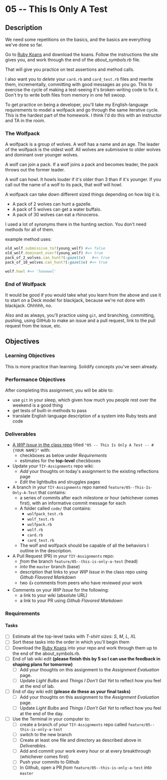 # 05 -- This Is Only A Test

## Description

We need some repetitions on the basics, and the basics are everything we've done so far.

Go to [Ruby Koans](http://rubykoans.com) and download the koans. Follow the instructions the site gives you, and work through the end of the *about_symbols.rb* file.

That will give you practice on test assertions and method calls.

I also want you to *delete* your `card.rb` and `card_test.rb` files and rewrite them, incrementally, committing with good messages as you go.
This to exercise the cycle of making a test-seeing it's broken-writing code to fix it. Don't try to write both files from memory in one fell swoop.

To get practice on being a developer, you'll take my English-language requirements to model a wolfpack and go through the same iterative cycle.
This is the hardest part of the homework. I think I'd do this with an instructor and TA in the room.

### The Wolfpack

A wolfpack is a group of wolves. A wolf has a name and an age. The leader of the wolfpack is the oldest wolf.
All wolves are submissive to older wolves and dominant over younger wolves. 

A wolf can join a pack. If a wolf joins a pack and becomes leader, the pack throws out the former leader.

A wolf can howl. It howls louder if it's older than 3 than if it's younger.
If you call out the name of a wolf to its pack, that wolf will howl.

A wolfpack can take down different sized things depending on how big it is. 
* A pack of 2 wolves can hunt a gazelle.
* A pack of 5 wolves can get a water buffalo.
* A pack of 30 wolves can eat a rhinoceros.

I used a lot of synonyms there in the hunting section. You don't need methods for all of them.


example method uses:

```ruby
old_wolf.submissive_to?(young_wolf) #=> false
old_wolf.dominant_over?(young_wolf) #=> true
pack_of_2_wolves.can_hunt?(:gazelle)   #=> true
pack_of_10_wolves.can_hunt?(:gazelle) #=> true

wolf.howl #=> 'howwwwl' 
```
### End of Wolfpack

It would be good if you would take what you learn from the above and use it to start on a Deck model for blackjack, because we're not done with blackjack. Ohhhhh, no.

Also and as always, you'll practice using `git`, and branching, committing, pushing, using GitHub to make an issue and a pull request, link to the pull request from the issue, etc.
## Objectives

### Learning Objectives

This is more practice than learning. Solidify concepts you've seen already.

### Performance Objectives

After completing this assignment, you will be able to:
* use `git` in your sleep, which given how much you people rest over the weekend is a good thing
* get tests of built-in methods to pass
* translate English language description of a system into Ruby tests and code

### Deliverables
* [A _WIP Issue_ in the class repo](https://github.com/TheIronYard--Orlando/ROR--2015--SPRING/issues) titled `"05 -- This Is Only A Test -- #{YOUR NAME}"` with:
    * checkboxes as below under _Requirements_
    * estimates for the **top-level** checkboxes
* Update _your_ `TIY-Assignments` repo wiki:
    * _Add_ your thoughts on today's assignment to the existing reflections page
    * _Edit_ the lightbulbs and struggles pages
* A branch in _your_ `TIY-Assignments` repo named `feature/05--This-Is-Only-A-Test` that contains:
    * a series of commits after each milestone or hour (whichever comes first), with an informative commit message for each
    * A folder called `code/` that contains:
        * `wolfpack_test.rb`
        * `wolf_test.rb`
        * `wolfpack.rb`
        * `wolf.rb`
        * `card.rb`
        * `card_test.rb`
    * The wolf and wolfpack should be capable of all the behaviors I outline in the description.
* A Pull Request (PR) in _your_ `TIY-Assignments` repo:
    * _from_ the branch `feature/05--this-is-only-a-test` (head)
    * _into_ the `master` branch (base)
    * description that links to your _WIP Issue_ in the class repo using _Github Flavored Markdown_
    * two :thumbsup: comments from peers who have reviewed your work
* Comments on your _WIP Issue_ for the following:
    * a link to your wiki (absolute URL)
    * a link to your PR using _Github Flavored Markdown_
    
### Requirements

#### Tasks
* [ ] Estimate all the top-level tasks with _T-shirt sizes_: _S_, _M_, _L_, _XL_
* [ ] Sort these tasks into the order in which you'll begin them
* [ ] Download the [Ruby Koans](http://rubykoans.com) into your repo and work through them up to the end of the about_symbols.rb. 
* [ ] End of lab wiki edit **(please finish this by 5 so I can use the feedback in shaping plans for tomorrow)**
    * [ ] Add your thoughts on this assignment to the _Assignment Evaluation_ page. 
    * [ ] Update _Light Bulbs_ and _Things I Don't Get Yet_ to reflect how you feel at the end of lab.
* [ ] End of day wiki edit **(please do these as your final tasks)**
    * [ ] Add your thoughts on this assignment to the _Assignment Evaluation_ page. 
    * [ ] Update _Light Bulbs_ and _Things I Don't Get Yet_ to reflect how you feel at the end of the day.
* [ ] Use the Terminal in your computer to:
    * [ ] create a branch of *your* `TIY-Assignments` repo called `feature/05--this-is-only-a-test`
    * [ ] switch to the new branch
    * [ ] Create at least one file and directory as described above in _Deliverables_.
    * [ ] Add and commit your work every hour or at every breakthrough (whichever comes first)
    * [ ] Push your commits to Github
    * [ ] In Github, open a PR _from_ `feature/05--this-is-only-a-test` _into_ `master`  

